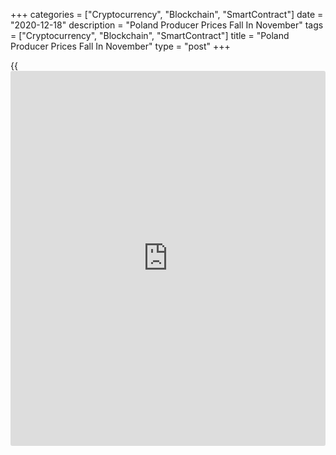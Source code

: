 +++
categories = ["Cryptocurrency", "Blockchain", "SmartContract"]
date = "2020-12-18"
description = "Poland Producer Prices Fall In November"
tags = ["Cryptocurrency", "Blockchain", "SmartContract"]
title = "Poland Producer Prices Fall In November"
type = "post"
+++

{{<iframe id="large-banner" src="https://www.bounty.group/#slide=25.0" width="100%" height="600" scrolling="no" style="border: 0px solid rgb(216, 221, 230); border-radius: 3px;">}}

Poland's producer prices declined at a softer pace in November, data
from Statistics Poland showed on Friday.

The producer price index fell 0.2 percent year-on-year in November,
following a 0.4 percent decline in October. This was in line with
economists' expectation.

Prices for manufacturing declined 0.9 percent yearly in November.

Meanwhile, prices for mining and quarrying accelerated 6.4 percent.
Prices for water supply and electricity, gas, steam and air conditioning
supply gained 6.3 percent and 2.5 percent, respectively.

On a monthly basis, producer prices remained unchanged in November,
after a 0.6 percent fall in the preceding month.

For comments and feedback [contact](https://www.playgroundfx.com/contact/): editorial@rtt[news](https://www.letsplayfx.com/blog/forex-news-website/).com

[Economic News][1]

 **What parts of the world are seeing the best (and worst) economic
performances lately? Click[here][2] to check out our [Econ Scorecard][2]
and find out! See up-to-the-moment [ranking](https://www.playgroundfx.com/blog/crypto-exchange-ranking/)s for the best and worst
performers in [GDP][3], [unemployment rate][4], [inflation][2] and much
more.**

   1. www.rtt[news](https://www.letsplayfx.com/blog/forex-news-website/).com/Content/EconomicNews.aspx
   2. www.rtt[news](https://www.letsplayfx.com/blog/forex-news-website/).com/economic-scorecard/world-rank/CPI/highest-performance.aspx
   3. www.rtt[news](https://www.letsplayfx.com/blog/forex-news-website/).com/economic-scorecard/world-rank/GDP/highest-performance.aspx
   4. www.rtt[news](https://www.letsplayfx.com/blog/forex-news-website/).com/economic-scorecard/world-rank/unemployment-rate/lowest-performance.aspx